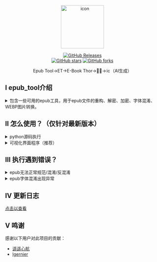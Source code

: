 <div style="text-align: center; margin: 2em auto 0 auto; width: 100%;">
<img src="./img/icon.ico" alt="icon" style="width:10em;">

[![GitHub Releases](https://img.shields.io/github/v/release/cnwxi/epub_tool)](https://github.com/cnwxi/epub_tool/releases/latest)  
 [![GitHub stars](https://img.shields.io/github/stars/cnwxi/epub_tool)](https://github.com/cnwxi/epub_tool/stargazers)
  [![GitHub forks](https://img.shields.io/github/forks/cnwxi/epub_tool)](https://github.com/cnwxi/epub_tool/network/members)

Epub Tool->ET->E-Book Thor->📖🔨-><img src="./img/icon.ico" alt="icon" style="width:1em">（AI生成）
</div>

## Ⅰ epub_tool介绍<br>

<details>
  <summary>包含一些可用的epub工具，用于epub文件的重构、解密、加密、字体混淆、WEBP图片转换。</summary>
  <p>


1. `重构epub为规范格式_v2.8.3.py`->`utils\reformat_epub.py`<br>
作用：见原文件名。<br>
原始的百度贴吧帖子链接：[遥遥心航的帖子](https://jump2.bdimg.com/p/8090221625)。<br>
遥遥心航提供的原始文件：[蓝奏云网盘链接](https://wwb.lanzoub.com/b01k016hg) 密码：`i89p`。<br>
2. `重构epub并反文件名混淆.py`->`utils\decrypt_epub.py`<br>
作用：见原文件名。<br>
3. `重构epub并加入文件名混淆.py`->`utils\encrypt_epub.py`<br>
作用：见原文件名。<br>
4. `Epub_Tool_Console.py`<br>
作用：对上述工具（不包括字体混淆）的整合的命令行程序。（已不再更新，后续使用Epub_Tool_TKUI）https://github.com/cnwxi/epub_tool/issues/11<br>
5. `utils\encrypt_font.py`<br>
作用：对epub文件中指定内嵌字体的文字进行字体混淆。[https://github.com/cnwxi/epub_tool/issues/21]<br>
6. `utils\transfer_img.py`<br>
作用：对epub文件中WEBP格式图片进行转换以支持kindle的正常显示。（WEBP->JPG/PNG，转换后图像会进行压缩以控制文件大小）https://github.com/cnwxi/epub_tool/issues/25<br>
7. `Epub_Tool_TKUI.py`<br>
作用：对上述工具的整合的带操作界面的程序。<br>

注：重构会严格保证文件夹分类和文件名后缀。[https://github.com/cnwxi/epub_tool/issues/13]
  </p>
</details>

## Ⅱ 怎么使用？（仅针对最新版本）<br>

<details>
  <summary>python源码执行</summary>
  <p>

1. 下载python（推荐3.8或更高版本）；<br> 
2. 使用`git clone https://github.com/cnwxi/epub_tool.git`克隆本仓库；或直接在网页下载源码压缩包，解压后得到py文件；<br>
3. 准备依赖库，在终端输入`python -m pip install -r requirements.txt`;<br>
4. 终端切换工作路径为解压后文件夹所在路径
5. 执行py文件`python ./***.py`、`python ./utils/***.py`。<br> 
    <!-- - 单个工具执行：<br> 
    1. 使用命令行执行 `python 解压目标文件夹/epub_tool/utils/**.py` 。<br>
    - 整合工具执行：<br> 
    1. 使用命令行执行 `python 解压目标文件夹/epub_tool/epub_tool.py -i 需要处理的epub文件或者所在文件夹 -e/d/r` 其中e、d、r为不同的处理模式，分别是混淆`-e`、反混淆`-d`、重新格式化`-r`。<br> 
    2. 也可使用命令行执行 `python 解压目标文件夹/epub_tool/epub_tool.py -i 需要处理的epub文件或者所在文件夹 -m 处理模式`，处理模式为e、d、r。<br>  -->

  </p>

  >（注：会在对应工作路径生成日志文件`log.txt`，每次执行py文件会覆盖写入该文件，无需担心此文件过分占用存储空间<br>

</details>

<!-- 

<details> 
  <summary>命令行程序</summary>
  <p>

1. 从[releases](https://github.com/cnwxi/epub_tool/releases)下载对应的可执行文件；<br>
2. Windows可以直接双击可执行文件；<br>
![image](https://github.com/user-attachments/assets/53ed7c69-3f59-44fd-9c59-b754ada6c5a8)
3. 或使用命令行工具`CMD、Power Shell、Terminal`执行；<br>
4. 如提示无权限运行，可在终端输入 `chmod +x /可执行文件所在路径` （macOS：还需进入“设置-安全性与隐私-通用-允许从以下位置下载的APP”点击“仍要打开”）<br>
参考如图：<br>
![image](https://github.com/user-attachments/assets/18dd97fb-cc39-47d4-b5eb-fb48b01a28cd)
![image](https://github.com/user-attachments/assets/e0f7e997-6912-4792-a72d-f415e0525e34)
5. 参数列表参考如下：<br>
\-i  后面接需要处理的epub文件或所在文件夹；<br>
\-e  无需后接任何参数，指定程序对epub进行混淆处理；<br>
\-d  无需后接任何参数，指定程序对epub进行反混淆处理；<br>
\-r  无需后接任何参数，指定程序对epub进行格式化处理。<br>
\-m  后接指定的处理模式，e、d、r。（可选，效果同上-e、-d、-r）
6. 现在输入为文件夹路径时会提醒选择文件执行edr操作或所有文件执行edr操作。<br> 
 ![image](https://github.com/user-attachments/assets/4c5d6a6e-2e6e-427d-9251-8d9e4c2a3a68) 

- 举例：<br>
在可执行文件所在文件夹打开命令行工具（或打开命令行工具后切换到可执行文件所在文件夹）。<br>
可使用的命令行工具如cmd/powershell/terminal等。<br>
输入`Windows_epub_tool.exe -i epub文件路径或所在文件夹路径 -d`或`Windows_epub_tool.exe -i epub文件路径或所在文件夹路径 -m d`
并回车（注意不同平台可执行文件名不一致）。<br>
此命令行指定程序读取指定目录下所有epub文件，并对这些文件进行反混淆。<br>

  </p>
</details>

<details>
  <summary>Windows系统CMD命令行操作演示</summary>
  <p>
    
1. 可执行文件已下载至C:\Users\Administrator\Downloads\Programs位置，打开文件管理器，进入对应目录。如图：<br>
<img src="https://github.com/user-attachments/assets/0cd71e92-714b-4f44-8060-ad5d353ebb7a" width="600"><br>
2. 在最上方地址输入框输入cmd并回车，则可以直接在此目录下打开cmd。如图：<br>
<img src="https://github.com/user-attachments/assets/2f23826d-480a-4526-9dbe-f3fb06f5fa35" width="600"><br>
<img src="https://github.com/user-attachments/assets/8def1166-f7f6-4738-bed8-0b3057e1d81b" width="600"><br>
3. 输入 Windows_epub_tool.exe -i epub文件路径或所在文件夹路径 -d （注：此为演示命令行，具体的输入文件/文件夹和执行模式需要你自行指定）<br>
或 Windows_epub_tool.exe -i epub文件路径或所在文件夹路径 -m d 。如图：<br>
<img src="https://github.com/user-attachments/assets/0e1c703f-1c78-4242-9dce-480219805005" width="600"><br>
  
  </p>
</details> 

-->

<details>
  <summary>可视化界面程序（推荐）</summary>
  <p>

    
>（注：同样会在可执行程序所在路径生成日志文件`log.txt`，每次启动程序会覆盖写入该文件，无需担心此文件过分占用存储空间，mac文件写入位置为`/Applications/Epub_Tool_TKUI.app/Contents/MacOS/log.txt`，win文件写入位置为`Epub_Tool_TKUI.exe所在目录`）<br>


> （Mac安装后运行若提示无法验证安全性，请参考[Apple 无法检查 App 是否包含恶意软件（来自Apple官网Mac使用手册）](https://support.apple.com/zh-cn/guide/mac-help/mchleab3a043/mac)，进入系统设置-隐私与安全性-安全性-点击"仍要打开"；Windows若报告病毒文件请忽略警告，允许文件保留本地。）

**新功能：拖拽支持** 🎉
- 现在支持直接从文件管理器拖拽EPUB文件到程序界面中
- 可以同时拖拽多个EPUB文件，程序会自动识别并添加
- 拖拽时会有视觉反馈提示，让操作更直观
- 既可以使用传统的"添加文件"按钮，也可以直接拖拽，使用更便捷

![操作演示](./img/how_to_use.gif)

<!-- - UI预览，具体界面可能随后续更新改动<br>

  - mac<br> 
<img width="300" alt="mac" src="https://github.com/user-attachments/assets/dd3ba06c-5fb7-4439-88d6-4ff67ed1f0db" /><br> 

  - windows<br> 
<img width="260" alt="windows" src="https://github.com/user-attachments/assets/99acedf7-2f41-44bb-9059-6de9d36dd1d0" /><br>  -->

  </p>
</details>

## Ⅲ 执行遇到错误？

<details>
  <summary>epub无法正常规范/混淆/反混淆</summary><br>
  <p>
    1、优先解压文件，查看其中content.opf文件 或 使用本工具中的“格式化”按钮，查看日志文件，检查epub是否存在问题；删除或修复存在问题的文件（如content.opf）。若无法解决，在Issues区提交issue并附带原文件。<br>样例：[https://github.com/cnwxi/epub_tool/issues/8 https://github.com/cnwxi/epub_tool/issues/10 https://github.com/cnwxi/epub_tool/issues/24]
  </p>
  <p>
    2、若下载文件名带“精品”二字，且解压后文件夹内包含“/META-INF/encryption.xml”，检查此文件内是否有“ZhangYue.Inc”字样。若满足则此文件为掌阅加密书籍，为规避版权问题，此处不提供解密程序，请使用「掌阅」打开阅读。<br>样例：[https://github.com/cnwxi/epub_tool/issues/19]
  </p>
</details>

<details>
  <summary>epub字体混淆出现异常</summary><br>
  <p>
    1、字体混淆根据标签名称的字典逆序进行处理，如存在如下标签时：&lt;h2&gt;、&lt;p&gt;、&lt;p class=&quot;p1&quot;&gt;、&lt;span&gt;、&lt;span class=&quot;s1&quot;&gt;，会按照span.s1、span、p.p1、p、h2的顺序进行字体混淆（注意不会处理body中的字体设定），并以此类推，规划样式标签命名，来保证嵌套标签中的文字能够正常混淆，当然最好避免过分复杂的标签嵌套。<br>
  </p>
</details>

## Ⅳ 更新日志<br>
[点击以查看](./CHANGELOG.md)


## Ⅴ 鸣谢<br>
感谢以下用户对此项目的贡献：
- [遥遥心航](https://tieba.baidu.com/home/main?id=tb.1.7f262ae1.5_dXQ2Jp0F0MH9YJtgM2Ew)
- [lgernier](https://github.com/lgernierO)<br>

